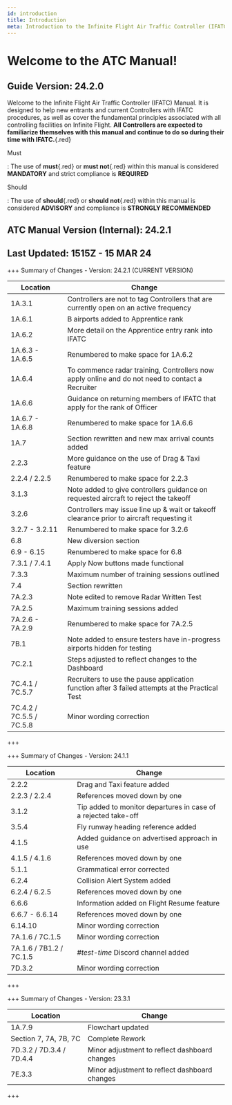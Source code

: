 ```yaml
---
id: introduction
title: Introduction
meta: Introduction to the Infinite Flight Air Traffic Controller (IFATC) Manual.
---
```


# Welcome to the ATC Manual!



## Guide Version: 24.2.0



Welcome to the Infinite Flight Air Traffic Controller (IFATC) Manual. It is designed to help new entrants and current Controllers with IFATC procedures, as well as cover the fundamental principles associated with all controlling facilities on Infinite Flight. **All Controllers are expected to familiarize themselves with this manual and continue to do so during their time with IFATC.**{.red}



Must

: The use of **must**{.red} or **must not**{.red} within this manual is considered **MANDATORY** and strict compliance is **REQUIRED**

Should

: The use of **should**{.red} or **should not**{.red} within this manual is considered **ADVISORY** and compliance is **STRONGLY RECOMMENDED**



## ATC Manual Version (Internal): 24.2.1

## Last Updated: 1515Z - 15 MAR 24



+++ Summary of Changes - Version: 24.2.1 (CURRENT VERSION)

| Location                 | Change                                                       |
| ------------------------ | ------------------------------------------------------------ |
| 1A.3.1                   | Controllers are not to tag Controllers that are currently open on an active frequency |
| 1A.6.1                   | B airports added to Apprentice rank                          |
| 1A.6.2                   | More detail on the Apprentice entry rank into IFATC          |
| 1A.6.3 - 1A.6.5          | Renumbered to make space for 1A.6.2                          |
| 1A.6.4                   | To commence radar training, Controllers now apply online and do not need to contact a Recruiter |
| 1A.6.6                   | Guidance on returning members of IFATC that apply for the rank of Officer |
| 1A.6.7 - 1A.6.8          | Renumbered to make space for 1A.6.6                          |
| 1A.7                     | Section rewritten and new max arrival counts added           |
| 2.2.3                    | More guidance on the use of Drag & Taxi feature              |
| 2.2.4 / 2.2.5            | Renumbered to make space for 2.2.3                           |
| 3.1.3                    | Note added to give controllers guidance on requested aircraft to reject the takeoff |
| 3.2.6                    | Controllers may issue line up & wait or takeoff clearance prior to aircraft requesting it |
| 3.2.7 - 3.2.11           | Renumbered to make space for 3.2.6                           |
| 6.8                      | New diversion section                                        |
| 6.9 - 6.15               | Renumbered to make space for 6.8                             |
| 7.3.1 / 7.4.1            | Apply Now buttons made functional                            |
| 7.3.3                    | Maximum number of training sessions outlined                 |
| 7.4                      | Section rewritten                                            |
| 7A.2.3                   | Note edited to remove Radar Written Test                     |
| 7A.2.5                   | Maximum training sessions added                              |
| 7A.2.6 - 7A.2.9          | Renumbered to make space for 7A.2.5                          |
| 7B.1                     | Note added to ensure testers have in-progress airports hidden for testing |
| 7C.2.1                   | Steps adjusted to reflect changes to the Dashboard           |
| 7C.4.1 / 7C.5.7          | Recruiters to use the pause application function after 3 failed attempts at the Practical Test |
| 7C.4.2 / 7C.5.5 / 7C.5.8 | Minor wording correction                                     |

+++



+++ Summary of Changes - Version: 24.1.1

| Location                | Change                                                       |
| ----------------------- | ------------------------------------------------------------ |
| 2.2.2                   | Drag and Taxi feature added                                  |
| 2.2.3 / 2.2.4           | References moved down by one                                 |
| 3.1.2                   | Tip added to monitor departures in case of a rejected take-off |
| 3.5.4                   | Fly runway heading reference added                           |
| 4.1.5                   | Added guidance on advertised approach in use                 |
| 4.1.5 / 4.1.6           | References moved down by one                                 |
| 5.1.1                   | Grammatical error corrected                                  |
| 6.2.4                   | Collision Alert System added                                 |
| 6.2.4 / 6.2.5           | References moved down by one                                 |
| 6.6.6                   | Information added on Flight Resume feature                   |
| 6.6.7 - 6.6.14          | References moved down by one                                 |
| 6.14.10                 | Minor wording correction                                     |
| 7A.1.6 / 7C.1.5         | Minor wording correction                                     |
| 7A.1.6 / 7B1.2 / 7C.1.5 | *#test-time* Discord channel added                           |
| 7D.3.2                  | Minor wording correction                                     |

+++



+++ Summary of Changes - Version: 23.3.1

| Location                 | Change                                        |
| ------------------------ | --------------------------------------------- |
| 1A.7.9                   | Flowchart updated                             |
| Section 7, 7A, 7B, 7C    | Complete Rework                               |
| 7D.3.2 / 7D.3.4 / 7D.4.4 | Minor adjustment to reflect dashboard changes |
| 7E.3.3                   | Minor adjustment to reflect dashboard changes |

+++

